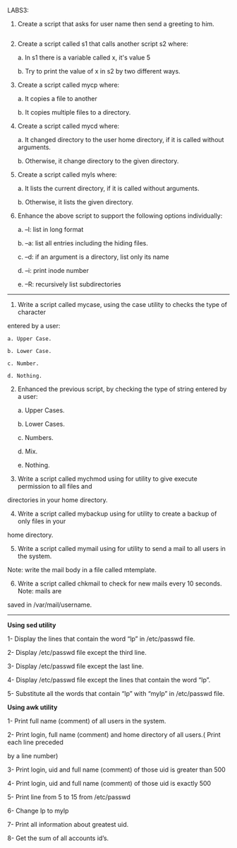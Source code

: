 LABS3:

1. Create a script that asks for user name then send a greeting to him.

   ```

   ```
2. Create a script called s1 that calls another script s2 where:

   a. In s1 there is a
   variable called x, it's value 5

   b. Try to print the
   value of x in s2 by two different ways.
3. Create a script called mycp where:

   a. It copies a file
   to another

   b. It copies
   multiple files to a directory.
4. Create a script
   called mycd where:

   a. It changed
   directory to the user home directory, if it is called without
   arguments.

   b. Otherwise, it
   change directory to the given directory.
5. Create a script
   called myls where:

   a. It lists the
   current directory, if it is called without arguments.

   b. Otherwise, it
   lists the given directory.
6. Enhance the above
   script to support the following options individually:

   a. –l: list in
   long format

   b. –a: list all
   entries including the hiding files.

   c. –d: if an
   argument is a directory, list only its name

   d. –i: print
   inode number

   e. –R:
   recursively list subdirectories

---

1. Write a script
   called mycase, using the case utility to checks the type of character

entered by a user:

    a. Upper Case.

    b. Lower Case.

    c. Number.

    d. Nothing.

2. Enhanced the
   previous script, by checking the type of string entered by a user:

   a. Upper Cases.

   b. Lower Cases.

   c. Numbers.

   d. Mix.

   e. Nothing.
3. Write a script
   called mychmod using for utility to give execute permission to all
   files and

directories in your
home directory.

4. Write a script
   called mybackup using for utility to create a backup of only files in
   your

home directory.

5. Write a script
   called mymail using for utility to send a mail to all users in the
   system.

Note: write the mail
body in a file called mtemplate.

6. Write a script
   called chkmail to check for new mails every 10 seconds. Note: mails
   are

saved in
/var/mail/username.

---

**Using sed utility**

1- Display the lines
that contain the word “lp” in /etc/passwd file.

2- Display
/etc/passwd file except the third line.

3- Display
/etc/passwd file except the last line.

4- Display
/etc/passwd file except the lines that contain the word “lp”.

5- Substitute all
the words that contain “lp” with “mylp” in /etc/passwd file.

**Using awk utility**

1- Print full name
(comment) of all users in the system.

2- Print login, full
name (comment) and home directory of all users.( Print each line
preceded

by a line number)

3- Print login, uid
and full name (comment) of those uid is greater than 500

4- Print login, uid
and full name (comment) of those uid is exactly 500

5- Print line from 5
to 15 from /etc/passwd

6- Change lp to mylp

7- Print all
information about greatest uid.

8- Get the sum of
all accounts id’s.
